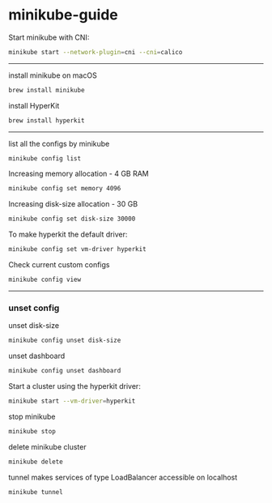 # minikube-guide

Start minikube with CNI:
```bash
minikube start --network-plugin=cni --cni=calico
```

---

install minikube on macOS
```bash
brew install minikube
```

install HyperKit
```bash
brew install hyperkit
```
---

list all the configs by minikube
```bash
minikube config list
```

Increasing memory allocation - 4 GB RAM
```bash
minikube config set memory 4096
```

Increasing disk-size allocation - 30 GB
```bash
minikube config set disk-size 30000
```

To make hyperkit the default driver:
```bash
minikube config set vm-driver hyperkit
```

Check current custom configs
```bash
minikube config view
```
---

### unset config

unset disk-size
```bash
minikube config unset disk-size
```

unset dashboard
```bash
minikube config unset dashboard
```

Start a cluster using the hyperkit driver:
```bash
minikube start --vm-driver=hyperkit
```

stop minikube
```bash
minikube stop
```

delete minikube cluster
```bash
minikube delete
```

tunnel makes services of type LoadBalancer accessible on localhost
```bash
minikube tunnel
```

